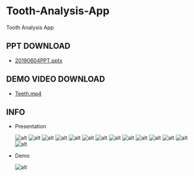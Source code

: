 # Tooth-Analysis-App
Tooth Analysis App

## PPT DOWNLOAD
 - [20190604PPT.pptx](https://raw.githubusercontent.com/Sotaneum/Tooth-Analysis-App/master/doc/20190604PPT.pptx)

## DEMO VIDEO DOWNLOAD
 - [Teeth.mp4](https://raw.githubusercontent.com/Sotaneum/Tooth-Analysis-App/master/doc/Teeth.mp4)

## INFO
  - Presentation

    ![alt](./doc/슬라이드1.PNG)
    ![alt](./doc/슬라이드2.PNG)
    ![alt](./doc/슬라이드3.PNG)
    ![alt](./doc/슬라이드4.PNG)
    ![alt](./doc/슬라이드5.PNG)
    ![alt](./doc/슬라이드6.PNG)
    ![alt](./doc/슬라이드7.PNG)
    ![alt](./doc/슬라이드8.PNG)
    ![alt](./doc/슬라이드9.PNG)
    ![alt](./doc/슬라이드10.PNG)
    ![alt](./doc/슬라이드11.PNG)
    ![alt](./doc/슬라이드12.PNG)
    ![alt](./doc/슬라이드13.PNG)
    ![alt](./doc/슬라이드16.PNG)
 - Demo

    ![alt](./doc/teeth.gif)